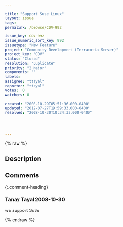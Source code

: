 ```yaml
---

title: "Support Suse Linux"
layout: issue
tags: 
permalink: /browse/CDV-992

issue_key: CDV-992
issue_numeric_sort_key: 992
issuetype: "New Feature"
project: "Community Development (Terracotta Server)"
project_key: "CDV"
status: "Closed"
resolution: "Duplicate"
priority: "2 Major"
components: ""
labels: 
assignee: "ttayal"
reporter: "ttayal"
votes:  0
watchers: 0

created: "2008-10-29T05:51:36.000-0400"
updated: "2012-07-27T19:59:33.000-0400"
resolved: "2008-10-30T10:34:32.000-0400"




---
```


{% raw %}

## Description

<div markdown="1" class="description">



</div>

## Comments


{:.comment-heading}
### **Tanay Tayal** <span class="date">2008-10-30</span>

<div markdown="1" class="comment">

we support SuSe

</div>



{% endraw %}
